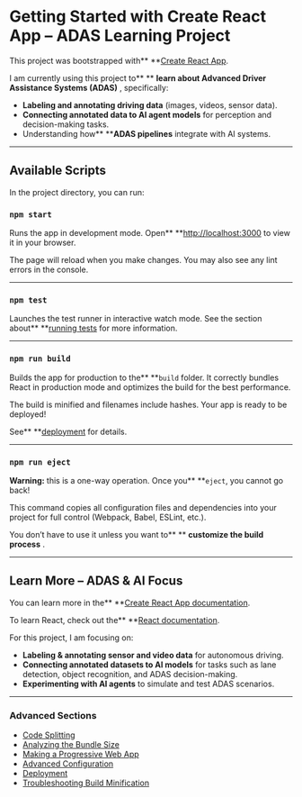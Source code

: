 # Getting Started with Create React App – ADAS Learning Project

This project was bootstrapped with** **[Create React App](https://github.com/facebook/create-react-app?utm_source=chatgpt.com).

I am currently using this project to** ** **learn about Advanced Driver Assistance Systems (ADAS)** , specifically:

* **Labeling and annotating driving data** (images, videos, sensor data).
* **Connecting annotated data to AI agent models** for perception and decision-making tasks.
* Understanding how** ****ADAS pipelines** integrate with AI systems.

---

## Available Scripts

In the project directory, you can run:

### `npm start`

Runs the app in development mode.
Open** **[http://localhost:3000](http://localhost:3000/) to view it in your browser.

The page will reload when you make changes.
You may also see any lint errors in the console.

---

### `npm test`

Launches the test runner in interactive watch mode.
See the section about** **[running tests](https://facebook.github.io/create-react-app/docs/running-tests?utm_source=chatgpt.com) for more information.

---

### `npm run build`

Builds the app for production to the** **`build` folder.
It correctly bundles React in production mode and optimizes the build for the best performance.

The build is minified and filenames include hashes.
Your app is ready to be deployed!

See** **[deployment](https://facebook.github.io/create-react-app/docs/deployment?utm_source=chatgpt.com) for details.

---

### `npm run eject`

**Warning:** this is a one-way operation. Once you** **`eject`, you cannot go back!

This command copies all configuration files and dependencies into your project for full control (Webpack, Babel, ESLint, etc.).

You don’t have to use it unless you want to** ** **customize the build process** .

---

## Learn More – ADAS & AI Focus

You can learn more in the** **[Create React App documentation](https://facebook.github.io/create-react-app/docs/getting-started?utm_source=chatgpt.com).

To learn React, check out the** **[React documentation](https://reactjs.org/?utm_source=chatgpt.com).

For this project, I am focusing on:

* **Labeling & annotating sensor and video data** for autonomous driving.
* **Connecting annotated datasets to AI models** for tasks such as lane detection, object recognition, and ADAS decision-making.
* **Experimenting with AI agents** to simulate and test ADAS scenarios.

---

### Advanced Sections

* [Code Splitting](https://facebook.github.io/create-react-app/docs/code-splitting?utm_source=chatgpt.com)
* [Analyzing the Bundle Size](https://facebook.github.io/create-react-app/docs/analyzing-the-bundle-size?utm_source=chatgpt.com)
* [Making a Progressive Web App](https://facebook.github.io/create-react-app/docs/making-a-progressive-web-app?utm_source=chatgpt.com)
* [Advanced Configuration](https://facebook.github.io/create-react-app/docs/advanced-configuration?utm_source=chatgpt.com)
* [Deployment](https://facebook.github.io/create-react-app/docs/deployment?utm_source=chatgpt.com)
* [Troubleshooting Build Minification](https://facebook.github.io/create-react-app/docs/troubleshooting?utm_source=chatgpt.com#npm-run-build-fails-to-minify)
